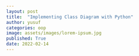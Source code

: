 ```yaml
---
layout: post
title:  "Implementing Class Diagram with Python"
author: yusuf
categories: oop
image: assets/images/lorem-ipsum.jpg
published: True
date: 2022-02-14
---
```


